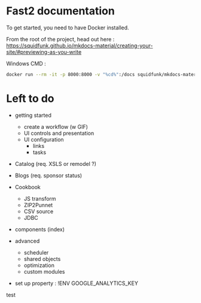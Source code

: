 # Fast2 documentation

To get started, you need to have Docker installed.

From the root of the project, head out here : https://squidfunk.github.io/mkdocs-material/creating-your-site/#previewing-as-you-write

Windows CMD :

```sh
docker run --rm -it -p 8000:8000 -v "%cd%":/docs squidfunk/mkdocs-material
```

# Left to do

- getting started
  - create a workflow (w GIF)
  - UI controls and presentation
  - UI configuration
    - links
    - tasks
- Catalog (req. XSLS or remodel ?)
- Blogs (req. sponsor status)
- Cookbook
  - JS transform
  - ZIP2Punnet
  - CSV source
  - JDBC
- components (index)
- advanced

  - scheduler
  - shared objects
  - optimization
  - custom modules

- set up property : !ENV GOOGLE_ANALYTICS_KEY

test
